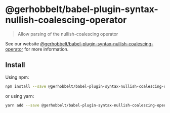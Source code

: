 # @gerhobbelt/babel-plugin-syntax-nullish-coalescing-operator

> Allow parsing of the nullish-coalescing operator

See our website [@gerhobbelt/babel-plugin-syntax-nullish-coalescing-operator](https://babeljs.io/docs/en/next/babel-plugin-syntax-nullish-coalescing-operator.html) for more information.

## Install

Using npm:

```sh
npm install --save @gerhobbelt/babel-plugin-syntax-nullish-coalescing-operator
```

or using yarn:

```sh
yarn add --save @gerhobbelt/babel-plugin-syntax-nullish-coalescing-operator
```
